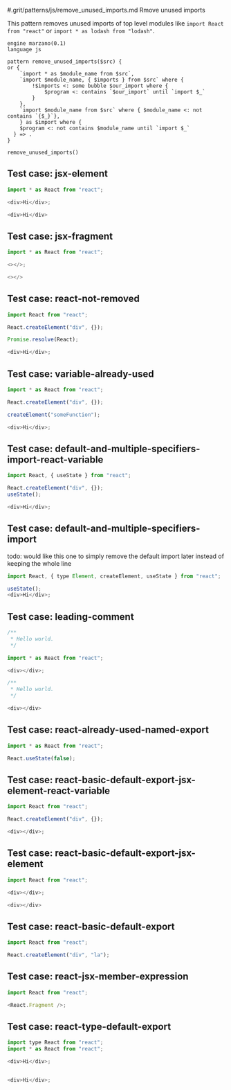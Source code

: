 #.grit/patterns/js/remove_unused_imports.md Rmove unused imports

This pattern removes unused imports of top level modules like `import React from "react"` or `import * as lodash from "lodash"`.

```grit
engine marzano(0.1)
language js

pattern remove_unused_imports($src) {
or {
    `import * as $module_name from $src`,
    `import $module_name, { $imports } from $src` where {
        !$imports <: some bubble $our_import where {
            $program <: contains `$our_import` until `import $_`
        }
    },
    `import $module_name from $src` where { $module_name <: not contains `{$_}`},
    } as $import where {
    $program <: not contains $module_name until `import $_`
  } => .
}

remove_unused_imports()
```

## Test case: jsx-element

```javascript
import * as React from "react";

<div>Hi</div>;
```

```javascript
<div>Hi</div>
```
## Test case: jsx-fragment

```javascript
import * as React from "react";

<></>;
```

```javascript
<></>
```

## Test case: react-not-removed

```javascript
import React from "react";

React.createElement("div", {});

Promise.resolve(React);

<div>Hi</div>;
```

## Test case: variable-already-used

```javascript
import * as React from "react";

React.createElement("div", {});

createElement("someFunction");

<div>Hi</div>;
```

## Test case: default-and-multiple-specifiers-import-react-variable

```javascript
import React, { useState } from "react";

React.createElement("div", {});
useState();

<div>Hi</div>;
```

## Test case: default-and-multiple-specifiers-import
todo: would like this one to simply remove the default import later instead of keeping the whole line

```javascript
import React, { type Element, createElement, useState } from "react";

useState();
<div>Hi</div>;
```

## Test case: leading-comment

```javascript
/**
 * Hello world.
 */

import * as React from "react";

<div></div>;
```

```javascript
/**
 * Hello world.
 */

<div></div>
```

## Test case: react-already-used-named-export

```javascript
import * as React from "react";

React.useState(false);
```

## Test case: react-basic-default-export-jsx-element-react-variable

```javascript
import React from "react";

React.createElement("div", {});

<div></div>;
```

## Test case: react-basic-default-export-jsx-element

```javascript
import React from "react";

<div></div>;
```

```javascript
<div></div>
```

## Test case: react-basic-default-export

```javascript
import React from "react";

React.createElement("div", "la");
```

## Test case: react-jsx-member-expression

```javascript
import React from "react";

<React.Fragment />;
```

## Test case: react-type-default-export

```javascript
import type React from "react";
import * as React from "react";

<div>Hi</div>;
```

```javascript

<div>Hi</div>;
```
